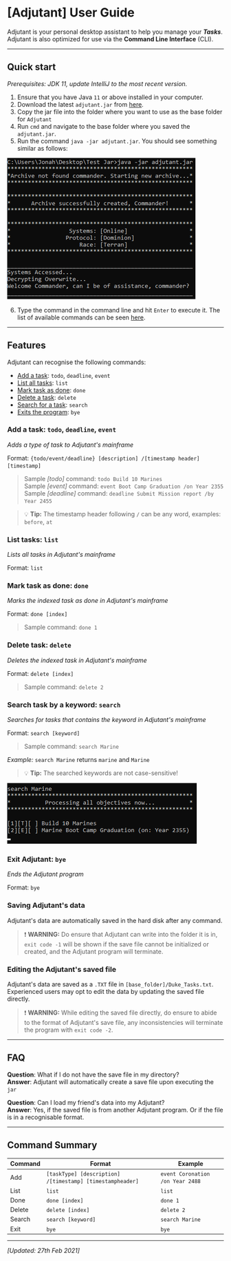 # [Adjutant] User Guide

Adjutant is your personal desktop assistant to help you manage your **_Tasks_**.
Adjutant is also optimized for use via the **Command Line Interface** (CLI). 

---

## Quick start
_Prerequisites: JDK 11, update IntelliJ to the most recent version._
1. Ensure that you have Java `11` or above installed in your computer.
2. Download the latest `adjutant.jar` from [here](https://github.com/jonahtwl/ip/releases/download/v0.2/adjutant.jar).
3. Copy the jar file into the folder where you want to use as the base folder for `Adjutant`
4. Run `cmd` and navigate to the base folder where you saved the `adjutant.jar`.
5. Run the command `java -jar adjutant.jar`. You should see something similar as follows:


![startScreen.png](startScreen.png)

6. Type the command in the command line and hit `Enter` to execute it. The list of
available commands can be seen [here](#features).

---

## Features 
Adjutant can recognise the following commands:
* [Add a task](#add-a-task-todo-deadline-event): `todo`, `deadline`, `event`
* [List all tasks](#list-tasks-list): `list`
* [Mark task as done](#mark-task-as-done-done): `done`
* [Delete a task](#delete-task-delete): `delete`
* [Search for a task](#search-task-by-a-keyword-search): `search`
* [Exits the program](#exit-adjutant-bye): `bye`

### Add a task: `todo`, `deadline`, `event`
_Adds a type of task to Adjutant's mainframe_

Format: `{todo/event/deadline} [description] /[timestamp header] [timestamp]`
> Sample _[todo]_ command: `todo Build 10 Marines`
> <br> Sample _[event]_ command: `event Boot Camp Graduation /on Year 2355`
> <br> Sample _[deadline]_ command: `deadline Submit Mission report /by Year 2455`

> 💡 **Tip:** The timestamp header following `/` can be 
any word, examples: `before`, `at`

### List tasks: `list`
_Lists all tasks in Adjutant's mainframe_

Format: `list`

### Mark task as done: `done`
_Marks the indexed task as done in Adjutant's mainframe_

Format: `done [index]`
> Sample command: `done 1`

### Delete task: `delete`
_Deletes the indexed task in Adjutant's mainframe_

Format: `delete [index]`
> Sample command: `delete 2`

### Search task by a keyword: `search`
_Searches for tasks that contains the keyword in Adjutant's mainframe_

Format: `search [keyword]`
> Sample command: `search Marine`

_Example:_
`search Marine` returns `marine` and `Marine`
> 💡 **Tip:** The searched keywords are not case-sensitive!

![search.png](search.png)

### Exit Adjutant: `bye`
_Ends the Adjutant program_

Format: `bye`

### Saving Adjutant's data
Adjutant's data are automatically saved in the hard disk after any command.
> ❗ **WARNING:** Do ensure that Adjutant can write into the folder it is in,
> `exit code -1` will be shown if the save file cannot be initialized or created,
> and the Adjutant program will terminate.

### Editing the Adjutant's saved file
Adjutant's data are saved as a `.TXT` file in `[base_folder]/Duke_Tasks.txt`.
Experienced users may opt to edit the data by updating the saved file directly.
> ❗ **WARNING:** While editing the saved file directly, do ensure to abide to the
> format of Adjutant's save file, any inconsistencies will terminate the program with
> `exit code -2`.

---

## FAQ
**Question**: What if I do not have the save file in my directory?
<br>**Answer**: Adjutant will automatically create a save file upon executing the `jar`

**Question**: Can I load my friend's data into my Adjutant? 
<br>**Answer**: Yes, if the saved file is from another Adjutant program.
Or if the file is in a recognisable format.

---

## Command Summary

Command | Format | Example
--- | --- | ---
Add | `[taskType] [description] /[timestamp] [timestampheader]` | `event Coronation /on Year 2488`
List | `list` | `list`
Done | `done [index]` | `done 1`
Delete | `delete [index]` | `delete 2`
Search | `search [keyword]` | `search Marine`
Exit | `bye` | `bye`

---
_[Updated: 27th Feb 2021]_

